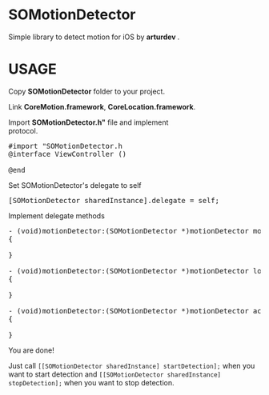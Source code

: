 SOMotionDetector
================

Simple library to detect motion for iOS by <b> arturdev </b>.



USAGE
=====
Copy <b>SOMotionDetector</b> folder to your project.

Link <b>CoreMotion.framework</b>, <b>CoreLocation.framework</b>.

Import <b>SOMotionDetector.h"</b> file and implement <br><SOMotionDetectorDelegate></b> protocol.

<pre>
#import "SOMotionDetector.h
@interface ViewController ()<SOMotionDetectorDelegate>

@end
</pre>

Set SOMotionDetector's delegate to self
<pre>
[SOMotionDetector sharedInstance].delegate = self;
</pre>

Implement delegate methods 
<pre>
- (void)motionDetector:(SOMotionDetector *)motionDetector motionTypeChanged:(SOMotionType)motionType
{

}

- (void)motionDetector:(SOMotionDetector *)motionDetector locationChanged:(CLLocation *)location
{

}

- (void)motionDetector:(SOMotionDetector *)motionDetector accelerationChanged:(CMAcceleration)acceleration
{
    
}
</pre>

You are done! 

Just call `[[SOMotionDetector sharedInstance] startDetection];` when you want to start detection
and `[[SOMotionDetector sharedInstance] stopDetection];`  when you want to stop detection.
